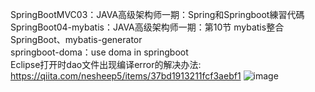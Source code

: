 SpringBootMVC03：JAVA高级架构师一期：Spring和Springboot練習代碼<br>
SpringBoot04-mybatis：JAVA高级架构师一期：第10节 mybatis整合SpringBoot、mybatis-generator<br>
springboot-doma：use doma in springboot<br>
  Eclipse打开时dao文件出现编译error的解决办法: https://qiita.com/nesheep5/items/37bd1913211fcf3aebf1
  ![image](https://user-images.githubusercontent.com/82422305/115133104-b03beb00-a040-11eb-9f31-ea5f5c180f17.png)

